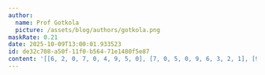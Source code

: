 ```yaml
---
author:
  name: Prof Gotkola
  picture: /assets/blog/authors/gotkola.png
maskRate: 0.21
date: 2025-10-09T13:00:01.933523
id: de32c708-a50f-11f0-b564-71e1480f5e87
content: '[[6, 2, 0, 7, 0, 4, 9, 5, 0], [7, 0, 5, 0, 9, 6, 3, 2, 1], [9, 8, 1, 3, 0, 5, 7, 0, 0], [0, 9, 8, 4, 7, 0, 1, 6, 3], [3, 0, 2, 1, 8, 0, 5, 7, 4], [1, 0, 4, 0, 5, 3, 2, 8, 9], [4, 1, 7, 5, 3, 8, 6, 9, 0], [2, 0, 6, 9, 4, 7, 0, 1, 5], [8, 5, 9, 2, 6, 1, 4, 3, 7]]'
---
```

